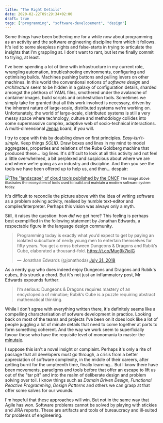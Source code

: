 ```yaml
---
title: "The Right Details"
date: 2020-02-22T09:29:34+02:00
draft: true
tags: ["programming", "software-developement", "design"]
---
```


Some things have been bothering me for a while now about programming as an activity and the software engineering discipline from which it follows.
It's led to some sleepless nights and false-starts in trying to articulate the insights that I'm grappling at. I don't want to rant, but let me finally commit to trying, at least.

I've been spending a lot of time with infrastructure in my current role, wrangling automation, troubleshooting environments, configuring and optimising builds.
Machines pushing buttons and pulling levers on other machines.
In this world the conventional notions of _software design_ and _architecture_ seem to be hidden in a galaxy of configuration details, sharded amongst the plethora of YAML files, smothered under the avalanche of container images, build scripts and orchestration tools.
Sometimes we simply take for granted that all this work involved is necessary, driven by the inherent nature of large-scale, distributed systems we're working on.
Unfortunately, the world of large-scale, distributed systems is still a very messy space where technology, culture and methodology collides into some supermassive complex, adaptive web of socio-technical interactions.
A multi-dimensional [Jenga](https://en.wikipedia.org/wiki/Jenga) board, if you will.

I try to cope with this by doubling down on first principles. _Easy-isn't-simple_. Keep things _SOLID_. Draw boxes and lines in my mind to model aggregates, properties and relations of the Rube Goldberg machine that produced these\... log lines.
It's difficult to look at all this activity and not feel a little overwhelmed, a bit perplexed and suspicious about where we are and where we're going as an industry and discipline.
And then you see the tools we have been offered up to help us, and then\... despair:

<a href="https://landscape.cncf.io" target="new">![The "landscape" of cloud tools published by the CNCF](/2020/02/img/landscape.png)</a>
<small>The image above illustrates the ecosystem of tools used to build and maintain a modern software system today.</small>

It's difficult to reconcile the picture above with the idea of writing software as a problem solving activity, realised by humble text-editor and compiler/interpreter. Perhaps this vision was always only a myth.

Still, it raises the question: how _did_ we get here? This feeling is perhaps best exemplified in the following statement by Jonathan Edwards, a respectable figure in the language design community.

<blockquote class="twitter-tweet"><p lang="en" dir="ltr">Programming today is exactly what you’d expect to get by paying an isolated subculture of nerdy young men to entertain themselves for fifty years. You get a cross between Dungeons &amp; Dragons and Rubik’s Cube, elaborated a thousand-fold. <a href="https://t.co/Mug9k7ioIG">https://t.co/Mug9k7ioIG</a></p>&mdash; Jonathan Edwards (@jonathoda) <a href="https://twitter.com/jonathoda/status/1024098312398536704?ref_src=twsrc%5Etfw">July 31, 2018</a></blockquote> <script async src="https://platform.twitter.com/widgets.js" charset="utf-8"></script>

As a nerdy guy who does indeed enjoy Dungeons and Dragons and Rubik's cubes, this struck a chord. But it's not just an inflammatory post, Mr Edwards expounds further:

>  I’m serious: Dungeons & Dragons requires mastery of an encyclopedia of minutiae; Rubik’s Cube is a puzzle requiring abstract mathematical thinking.

While I don't agree with everything written there, it's definitely seems like a compelling characterisation of sofware development in practice.
Looking back on most of the teams and projects I've been on it does look like a lot of people juggling a lot of minute details that need to come together at parts to form something coherent.
And the way we work seem to superficially favour those who have the requisite level of monomania to master the [minutaie](https://stackoverflow.com/questions/26021181/not-enough-entropy-to-support-dev-random-in-docker-containers-running-in-boot2d).

I suppose this isn't a novel insight or complaint.
Perhaps it's only a rite of passage that all developers must go through, a crisis from a better appreciation of software complexity, in the middle of their careers, after getting burnt for the umpteenth time, finally learning\...
But I know there have been movements, paradigms and tools before that offer an escape to lift us out of the "tar pit" and into the realm of deliberate design and problem solving over toil.
I know things such as _Domain Driven Design_, _Functional Reactive Programming_, _Design Patterns_ and others we can grasp at that offer some salves for our wounds.

I'm hopeful that these approaches will win. But not in the same way that Agile has won.
Software problems cannot be solved by playing with stickies and JIRA reports.
These are artifacts and tools of bureaucracy and ill-suited for problems of engineering.

